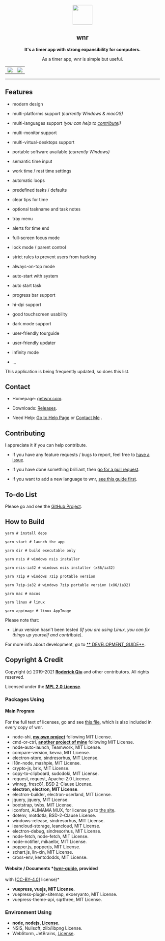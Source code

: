 <p align="center"><img src="https://i.loli.net/2020/01/27/bOvLlYmT7dQFRjr.png"
        width="64px" /></p>

<h2 align="center">wnr</h2>

<p align="center">
    <b>It's a timer app with strong expansibility for computers.</b>
</p>

<p align="center">
    As a timer app, wnr is simple but useful.</a>
</p>
<table border="0" align="center">
    <tr>
        <td align="right"><img src="https://i.loli.net/2020/10/01/D72AIFTGQ49OpYd.png" ></td>
        <td align="left"><img src="https://i.loli.net/2020/10/01/XMiGmRJNwtyf1SY.png" ></td>
    </tr>
</table>

---

## Features

- modern design

- multi-platforms support *(currently Windows & macOS)*

- multi-languages support *(you can help
  to [contribute](https://github.com/RoderickQiu/wnr/blob/master/locales/README.md)!)*

- multi-monitor support

- multi-virtual-desktops support

- portable software available *(currently Windows)*

- semantic time input

- work time / rest time settings

- automatic loops

- predefined tasks / defaults

- clear tips for time

- optional taskname and task notes

- tray menu

- alerts for time end

- full-screen focus mode

- lock mode / parent control

- strict rules to prevent users from hacking

- always-on-top mode

- auto-start with system

- auto start task

- progress bar support

- hi-dpi support

- good touchscreen usability

- dark mode support

- user-friendly tourguide

- user-friendly updater

- infinity mode

- ...

This application is being frequently updated, so does this list.

## Contact

- Homepage: [getwnr.com](https://getwnr.com/).

- Downloads: [Releases](https://github.com/RoderickQiu/wnr/releases/).

- Need Help: [Go to Help Page](https://getwnr.com/guide/1-basic-usage.html) or [Contact Me](mailto:scrisqiu@hotmail.com)
  .

## Contributing

I appreciate it if you can help contribute.

- If you have any feature requests / bugs to report, feel free
  to [have a issue](https://github.com/RoderickQiu/wnr/issues/new).

- If you have done something brilliant, then [go for a pull request](https://github.com/RoderickQiu/wnr/pulls).

- If you want to add a new language to
  wnr, [see this guide first](https://github.com/RoderickQiu/wnr/blob/master/locales/README.md).

## To-do List

Please go and see the [GitHub Project](https://github.com/RoderickQiu/wnr/projects/1).

## How to Build

```shell
yarn # install deps

yarn start # launch the app

yarn dir # build executable only

yarn nsis # windows nsis installer

yarn nsis-ia32 # windows nsis installer (x86/ia32)

yarn 7zip # windows 7zip protable version

yarn 7zip-ia32 # windows 7zip portable version (x86/ia32)

yarn mac # macos

yarn linux # linux

yarn appimage # linux AppImage
```

Please note that:

- Linux version hasn't been tested *(If you are using Linux, you can fix things up yourself and contribute)*.

For more info about development, go to [**
DEVELOPMENT_GUIDE**](https://github.com/RoderickQiu/wnr/blob/master/DEVELOPMENT_GUIDE.md).

## Copyright & Credit

Copyright (c) 2019-2021 **[Roderick Qiu](https://r-q.name)** and other contributors. All rights reserved.

Licensed under the **[MPL 2.0 License](https://github.com/RoderickQiu/wnr/blob/master/LICENSE)**.

### Packages Using

#### Main Program

For the full text of licenses, go and see [this file](https://github.com/RoderickQiu/wnr/blob/master/NOTICE.md), which
is also included in every copy of wnr.

- node-shi, [**my own project**](https://www.npmjs.com/package/node-shi) following MIT License.
- cmd-or-ctrl, [**another project of mine**](https://www.npmjs.com/package/cmd-or-ctrl) following MIT License.
- node-auto-launch, Teamwork, MIT License.
- compare-version, kevva, MIT License.
- electron-store, sindresorhus, MIT License.
- i18n-node, mashpie, MIT License.
- crypto-js, brix, MIT License.
- copy-to-clipboard, sudodoki, MIT License.
- request, request, Apache-2.0 License.
- winreg, fresc81, BSD 2-Clause License.
- **electron, electron, MIT License**.
- electron-builder, electron-userland, MIT License.
- jquery, jquery, MIT License.
- bootstrap, twbs, MIT License.
- iconfont, ALIMAMA MUX, for license go to [the site](https://www.iconfont.cn/).
- dotenv, motdotla, BSD-2-Clause License.
- windows-release, sindresorhus, MIT License.
- leancloud-storage, leancloud, MIT License.
- electron-debug, sindresorhus, MIT License.
- node-fetch, node-fetch, MIT License.
- node-notifier, mikaelbr, MIT License.
- popper.js, popperjs, MIT License.
- schart.js, lin-xin, MIT License.
- cross-env, kentcdodds, MIT License.

#### Website / Documents *([wnr-guide](https://github.com/RoderickQiu/wnr-guide), provided
with [[CC-BY-4.0](https://spdx.org/licenses/CC-BY-4.0.html)] license)*

- **vuepress, vuejs, MIT License**.
- vuepress-plugin-sitemap, ekoeryanto, MIT License.
- vuepress-theme-api, sqrthree, MIT License.

### Environment Using

- **node, nodejs, [License](https://github.com/nodejs/node/blob/master/LICENSE)**.
- NSIS, Nullsoft, zlib/libpng License.
- WebStorm, JetBrains, [License](https://www.jetbrains.com/legal/#licensing).
